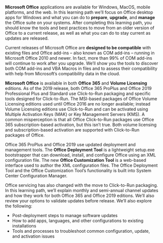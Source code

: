 **Microsoft Office** applications are available for Windows, MacOS, mobile platforms, and the web. In this learning path we’ll focus on Office desktop apps for Windows and what you can do to **prepare**, **upgrade**, and **manage** the Office suite on your systems. After completing this learning path, you should know the tools and best practices to move from an older version of Office to a current release, as well as what you can do to stay current as updates are released.

Current releases of Microsoft Office are **designed to be compatible** with existing files and Office add-ins – also known as COM add-ins – running in Microsoft Office 2010 and newer. In fact, more than 99% of COM add-ins will continue to work after you upgrade. We’ll show you the tools to discover both COM add-ins and VBA Macros in files and to assess their compatibility with help from Microsoft’s compatibility data in the cloud.

**Microsoft Office** is available in both **Office 365** and **Volume Licensing** editions. As of the 2019 release, both Office 365 ProPlus and Office 2019 Professional Plus and Standard use Click-to-Run packaging and specific tools designed for Click-to-Run. The MSI-based packages of Office Volume Licensing editions used until Office 2016 are no longer available; instead Volume Licensing editions use Click-to-Run and can be activated using Multiple Activation Keys (MAK) or Key Management Servers (KMS). A common misperception is that all Office Click-to-Run packages use Office 365 subscription-based activation, but this isn’t true. Both volume licensing and subscription-based activation are supported with Click-to-Run packages of Office.

Office 365 ProPlus and Office 2019 use updated deployment and management tools. The **Office Deployment Tool** is a lightweight setup.exe bootstrapper that can download, install, and configure Office using an XML configuration file. The new **Office Customization Tool** is a web-based interface used to author the XML configuration files. The Office Deployment Tool and the Office Customization Tool’s functionality is built into System Center Configuration Manager.  

Office servicing has also changed with the move to Click-to-Run packaging. In this learning path, we’ll explain monthly and semi-annual channel updates and how they work for both Office 365 and Office 2019 editions. We’ll also review your options to validate updates before release. We’ll also explore the following:

-	Post-deployment steps to manage software updates
-	How to add apps, languages, and other configurations to existing installations
-	Tools and processes to troubleshoot common configuration, update, and activation issues 
